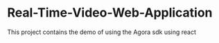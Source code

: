 # Real-Time-Video-Web-Application
This project contains the demo of using the Agora sdk using react
